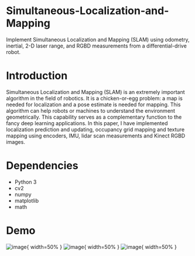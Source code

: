 # Simultaneous-Localization-and-Mapping
Implement Simultaneous Localization and Mapping (SLAM) using odometry, inertial, 2-D laser range, and RGBD measurements from a differential-drive robot.  

# Introduction
Simultaneous Localization and Mapping (SLAM) is an extremely important algorithm in the field of robotics. It is a chicken-or-egg problem: a map is needed for localization and a pose estimate is needed for mapping. This algorithm can help robots or machines to understand the environment geometrically. This capability serves as a complementary function to the fancy deep learning applications. In this paper, I have implemented localization prediction and updating, occupancy grid mapping and texture mapping using encoders, IMU, lidar scan measurements and Kinect RGBD images.  

# Dependencies
* Python 3   
* cv2  
* numpy  
* matplotlib  
* math  

# Demo
![image](https://github.com/shangweihung/Simultaneous-Localization-and-Mapping/blob/master/Demo_gif/dataset_20.gif){ width=50% }
![image](https://github.com/shangweihung/Simultaneous-Localization-and-Mapping/blob/master/Demo_gif/dataset_21.gif){ width=50% }
![image](https://github.com/shangweihung/Simultaneous-Localization-and-Mapping/blob/master/Demo_gif/testset.gif){ width=50% }  
